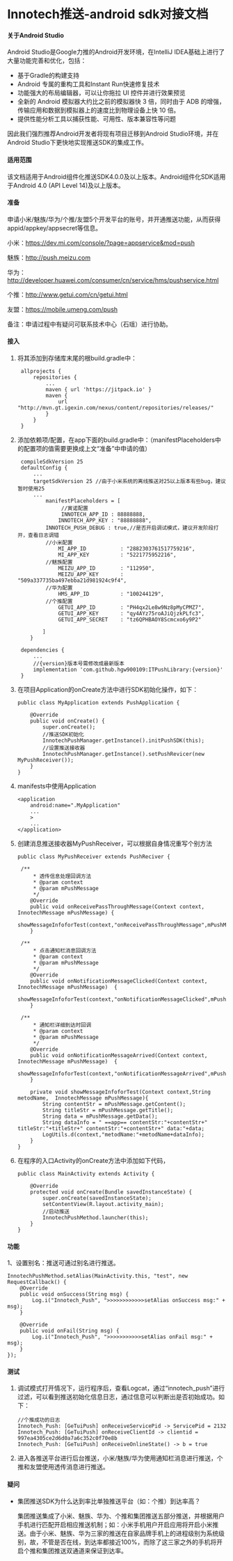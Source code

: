 # Innotech推送-android sdk对接文档

#### 关于Android Studio

Android Studio是Google力推的Android开发环境，在IntelliJ IDEA基础上进行了大量功能完善和优化，包括：

- 基于Gradle的构建支持
- Android 专属的重构工具和Instant Run快速修复技术
- 功能强大的布局编辑器，可以让你拖拉 UI 控件并进行效果预览
- 全新的 Android 模拟器大约比之前的模拟器快 3 倍，同时由于 ADB 的增强，传输应用和数据到模拟器上的速度比到物理设备上快 10 倍。
- 提供性能分析工具以捕获性能、可用性、版本兼容性等问题

因此我们强烈推荐Android开发者将现有项目迁移到Android Studio环境，并在Android Studio下更快地实现推送SDK的集成工作。

#### 适用范围

该文档适用于Android组件化推送SDK4.0.0及以上版本。Android组件化SDK适用于Android 4.0 (API Level 14)及以上版本。

#### 准备

申请小米/魅族/华为/个推/友盟5个开发平台的账号，并开通推送功能，从而获得appid/appkey/appsecret等信息。

小米：https://dev.mi.com/console/?page=appservice&mod=push

魅族：http://push.meizu.com

华为：http://developer.huawei.com/consumer/cn/service/hms/pushservice.html

个推：http://www.getui.com/cn/getui.html

友盟：https://mobile.umeng.com/push

备注：申请过程中有疑问可联系技术中心（石瑶）进行协助。

#### 接入

1. 将其添加到存储库末尾的根build.gradle中：

   ```
   	allprojects {
   		repositories {
   			...
   			maven { url 'https://jitpack.io' }
   			maven {
               	url "http://mvn.gt.igexin.com/nexus/content/repositories/releases/"
           	}
   		}
   	}
   ```

2. 添加依赖项/配置，在app下面的build.gradle中：（manifestPlaceholders中的配置项的值需要更换成上文“准备”中申请的值）

   ```
   	compileSdkVersion 25
   	defaultConfig {
   		...
   		targetSdkVersion 25 //由于小米系统的离线推送对25以上版本有些bug，建议暂时使用25
   		...
            manifestPlaceholders = [
            	 //寅诺配置
            	 INNOTECH_APP_ID : 88888888,
                INNOTECH_APP_KEY : "88888888",
   			INNOTECH_PUSH_DEBUG : true,//是否开启调试模式，建议开发阶段打开，查看日志调错
   			//小米配置
                MI_APP_ID           : "2882303761517759216",
                MI_APP_KEY          : "5221775952216",
   			//魅族配置
                MEIZU_APP_ID        : "112950",
                MEIZU_APP_KEY       : "509a337735ba497ebba21d981924c9f4",
   			//华为配置
                HMS_APP_ID          : "100244129",
   			//个推配置
                GETUI_APP_ID        : "PH4qx2Le8w9Nz8pMyCPMZ7",
                GETUI_APP_KEY       : "qy4AYz75roAJiQjzkPLfc3",
                GETUI_APP_SECRET    : "tz6QPHBAOY8Scmcxo6y9P2"
   
           ]
       }
   	
   	dependencies {
   		...
   		//{version}版本号需修改成最新版本
   		implementation 'com.github.hgw900109:ITPushLibrary:{version}'
   	}
   ```

3. 在项目Application的onCreate方法中进行SDK初始化操作，如下：

   ```
   public class MyApplication extends PushApplication {

       @Override
       public void onCreate() {
           super.onCreate();
           //推送SDK初始化
           InnotechPushManager.getInstance().initPushSDK(this);
           //设置推送接收器
           InnotechPushManager.getInstance().setPushRevicer(new MyPushReceiver());
       }
   }
   ```

4. manifests中使用Application

   ```
   <application
       android:name=".MyApplication"
       ...
       >
       ...
   </application>
   ```

5. 创建消息推送接收器MyPushReceiver，可以根据自身情况重写个别方法

   ```
   public class MyPushReceiver extends PushReciver {
   	
   	/**
        * 透传信息处理回调方法
        * @param context
        * @param mPushMessage
        */
       @Override
       public void onReceivePassThroughMessage(Context context, InnotechMessage mPushMessage) {
           showMessageInfoforTest(context,"onReceivePassThroughMessage",mPushMessage);
       }

   	/**
        * 点击通知栏消息回调方法
        * @param context
        * @param mPushMessage
        */
       @Override
       public void onNotificationMessageClicked(Context context, InnotechMessage mPushMessage) 	{
           showMessageInfoforTest(context,"onNotificationMessageClicked",mPushMessage);
       }

   	/**
        * 通知栏详细到达时回调
        * @param context
        * @param mPushMessage
        */
       @Override
       public void onNotificationMessageArrived(Context context, InnotechMessage mPushMessage) 	{
           showMessageInfoforTest(context,"onNotificationMessageArrived",mPushMessage);
       }

       private void showMessageInfoforTest(Context context,String metodName,  InnotechMessage mPushMessage){
           String contentStr = mPushMessage.getContent();
           String titleStr = mPushMessage.getTitle();
           String data = mPushMessage.getData();
           String dataInfo = " ==app== contentStr:"+contentStr+" titleStr:"+titleStr+" contentStr:"+contentStr+" data:"+data;
           LogUtils.d(context,"metodName:"+metodName+dataInfo);
       }
   }
   ```

6. 在程序的入口Activity的onCreate方法中添加如下代码，

   ```
   public class MainActivity extends Activity {

       @Override
       protected void onCreate(Bundle savedInstanceState) {
           super.onCreate(savedInstanceState);
           setContentView(R.layout.activity_main);
           //启动推送
           InnotechPushMethod.launcher(this);
       }
   }
   ```


#### 功能

1、设置别名：推送可通过别名进行推送。

```
InnotechPushMethod.setAlias(MainActivity.this, "test", new RequestCallback() {
    @Override
    public void onSuccess(String msg) {
        Log.i("Innotech_Push", ">>>>>>>>>>>>setAlias onSuccess msg:" + msg);
    }

    @Override
    public void onFail(String msg) {
        Log.i("Innotech_Push", ">>>>>>>>>>>setAlias onFail msg:" + msg);
    }
});
```

#### 测试

1. 调试模式打开情况下，运行程序后，查看Logcat，通过“innotech_push”进行过滤，可以看到推送初始化信息日志，通过信息可以判断出是否初始成功。如下：

       //个推成功的日志
       Innotech_Push: [GeTuiPush] onReceiveServicePid -> ServicePid = 2132
       Innotech_Push: [GeTuiPush] onReceiveClientId -> clientid = 997ea4305ce2d6d0a7a6c352c0f70e8b
       Innotech_Push: [GeTuiPush] onReceiveOnlineState() -> b = true

2. 进入各推送平台进行后台推送，小米/魅族/华为使用通知栏消息进行推送，个推和友盟使用透传消息进行推送。

#### 疑问

- 集团推送SDK为什么达到率比单独推送平台（如：个推）到达率高？

  集团推送集成了小米、魅族、华为、个推和集团推送五部分推送，并根据用户手机进行匹配开启相应推送机制；如：小米手机用户开启应用将开启小米推送。由于小米、魅族、华为三家的推送在自家品牌手机上的进程级别为系统级别，故，不管是否在线，到达率都接近100%，而除了这三家之外的手机将开启个推和集团推送双通道来保证到达率。

